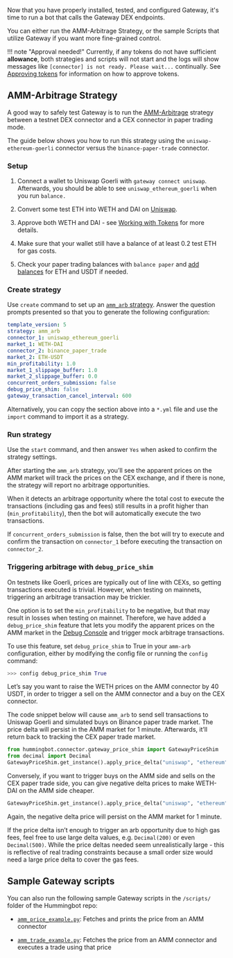 Now that you have properly installed, tested, and configured Gateway, it's time to run a bot that calls the Gateway DEX endpoints.

You can either run the AMM-Arbitrage Strategy, or the sample Scripts that utilize Gateway if you want more fine-grained control.

!!! note "Approval needed!"
    Currently, if any tokens do not have sufficient **allowance**, both strategies and scripts will not start and the logs will show messages like `[connector] is not ready. Please wait...` continually. See [Approving tokens](tokens.md) for information on how to approve tokens.

## AMM-Arbitrage Strategy

A good way to safely test Gateway is to run the [AMM-Arbitrage](../strategies/amm-arbitrage.md) strategy between a testnet DEX connector and a CEX connector in paper trading mode.

The guide below shows you how to run this strategy using the `uniswap-ethereum-goerli` connector versus the `binance-paper-trade` connector.

### Setup

1. Connect a wallet to Uniswap Goerli with `gateway connect uniswap`. Afterwards, you should be able to see `uniswap_ethereum_goerli` when you run `balance.`

2. Convert some test ETH into WETH and DAI on [Uniswap](https://app.uniswap.org/#/swap).

3. Approve both WETH and DAI - see [Working with Tokens](tokens.md) for more details.

4. Make sure that your wallet still have a balance of at least 0.2 test ETH for gas costs.

5. Check your paper trading balances with `balance paper` and [add balances](/global-configs/paper-trade/#adding-paper-trade-balance) for ETH and USDT if needed.

### Create strategy

Use `create` command to set up an [`amm_arb` strategy](../strategies/amm-arbitrage.md). Answer the question prompts presented so that you to generate the following configuration:

```yaml
template_version: 5
strategy: amm_arb
connector_1: uniswap_ethereum_goerli
market_1: WETH-DAI
connector_2: binance_paper_trade
market_2: ETH-USDT
min_profitability: 1.0
market_1_slippage_buffer: 1.0
market_2_slippage_buffer: 0.0
concurrent_orders_submission: false
debug_price_shim: false
gateway_transaction_cancel_interval: 600
```

Alternatively, you can copy the section above into a `*.yml` file and use the `import` command to import it as a strategy.

### Run strategy

Use the `start` command, and then answer `Yes` when asked to confirm the strategy settings.

After starting the `amm_arb` strategy, you’ll see the apparent prices on the AMM market will track the prices on the CEX exchange, and if there is none, the strategy will report no arbitrage opportunities. 

When it detects an arbitrage opportunity where the total cost to execute the transactions (including gas and fees) still results in a profit higher than (`min_profitability`), then the bot will automatically execute the two transactions.

If `concurrent_orders_submission` is false, then the bot will try to execute and confirm the transaction on `connector_1` before executing the transaction on `connector_2`.

### Triggering arbitrage with `debug_price_shim`

On testnets like Goerli, prices are typically out of line with CEXs, so getting transactions executed is trivial. However, when testing on mainnets, triggering an arbitrage transaction may be trickier.

One option is to set the `min_profitability` to be negative, but that may result in losses when testing on mainnet. Therefore, we have added a `debug_price_shim` feature that lets you modify the apparent prices on the AMM market in the [Debug Console](/developers/debug/) and trigger mock arbitrage transactions.

To use this feature, set `debug_price_shim` to True in your `amm-arb` configuration, either by modifying the config file or running the `config` command:

```python
>>> config debug_price_shim True
```

Let’s say you want to raise the WETH prices on the AMM connector by 40 USDT, in order to trigger a sell on the AMM connector and a buy on the CEX connector. 

The code snippet below will cause `amm_arb` to send sell transactions to Uniswap Goerli and simulated buys on Binance paper trade market. The price delta will persist in the AMM market for 1 minute. Afterwards, it’ll return back to tracking the CEX paper trade market.

```python
from hummingbot.connector.gateway_price_shim import GatewayPriceShim
from decimal import Decimal
GatewayPriceShim.get_instance().apply_price_delta("uniswap", "ethereum", "goerli", "WETH-DAI", Decimal(40))
```

Conversely, if you want to trigger buys on the AMM side and sells on the CEX paper trade side, you can give negative delta prices to make WETH-DAI on the AMM side cheaper.

```python
GatewayPriceShim.get_instance().apply_price_delta("uniswap", "ethereum", "goerli", "WETH-DAI", Decimal(-40))
```

Again, the negative delta price will persist on the AMM market for 1 minute.

If the price delta isn’t enough to trigger an arb opportunity due to high gas fees, feel free to use large delta values, e.g. `Decimal(200)` or even `Decimal(500)`. While the price deltas needed seem unrealistically large - this is reflective of real trading constraints because a small order size would need a large price delta to cover the gas fees.

## Sample Gateway scripts

You can also run the following sample Gateway scripts in the `/scripts/` folder of the Hummingbot repo:

* [`amm_price_example.py`](https://github.com/hummingbot/hummingbot/blob/master/scripts/amm_price_example.py): Fetches and prints the price from an AMM connector

* [`amm_trade_example.py`](https://github.com/hummingbot/hummingbot/blob/master/scripts/amm_trade_example.py): Fetches the price from an AMM connector and executes a trade using that price
